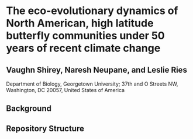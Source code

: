 # The eco-evolutionary dynamics of North American, high latitude butterfly communities under 50 years of recent climate change
## Vaughn Shirey, Naresh Neupane, and Leslie Ries
Department of Biology, Georgetown University; 37th and O Streets NW, Washington, DC 20057, United States of America

## Background

## Repository Structure
 
